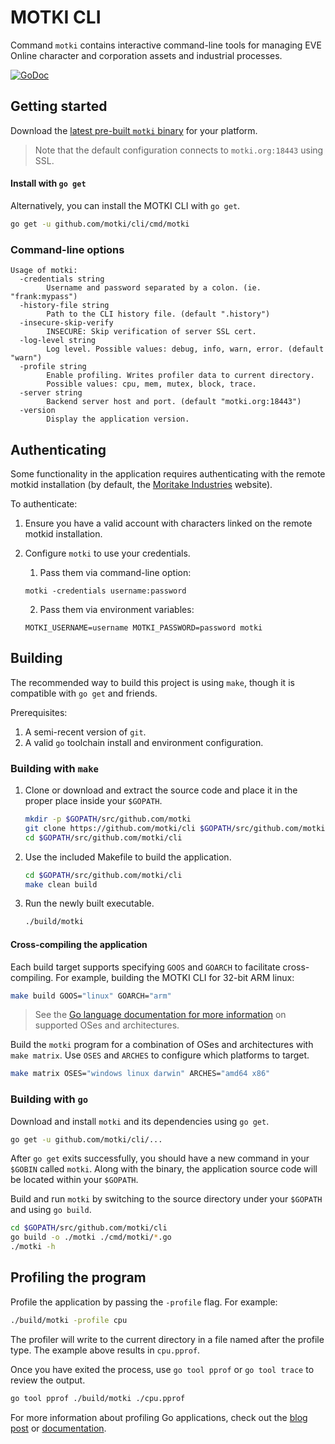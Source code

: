 # MOTKI CLI

Command `motki` contains interactive command-line tools for managing EVE Online character and corporation assets and industrial processes.

[![GoDoc](https://godoc.org/github.com/motki/cli?status.svg)](https://godoc.org/github.com/motki/cli)


## Getting started

Download the [latest pre-built `motki` binary](https://github.com/motki/cli/releases/latest) for your platform.

> Note that the default configuration connects to `motki.org:18443` using SSL.

#### Install with `go get`

Alternatively, you can install the MOTKI CLI with `go get`.

```bash
go get -u github.com/motki/cli/cmd/motki
```

### Command-line options

```
Usage of motki:
  -credentials string
    	Username and password separated by a colon. (ie. "frank:mypass")
  -history-file string
    	Path to the CLI history file. (default ".history")
  -insecure-skip-verify
    	INSECURE: Skip verification of server SSL cert.
  -log-level string
    	Log level. Possible values: debug, info, warn, error. (default "warn")
  -profile string
    	Enable profiling. Writes profiler data to current directory.
    	Possible values: cpu, mem, mutex, block, trace.
  -server string
    	Backend server host and port. (default "motki.org:18443")
  -version
    	Display the application version.
```

## Authenticating

Some functionality in the application requires authenticating with the remote motkid installation (by default, the [Moritake Industries](https://moritakeindustries.com) website).

To authenticate:

1. Ensure you have a valid account with characters linked on the remote motkid installation.
2. Configure `motki` to use your credentials.
   1. Pass them via command-line option:
   ```
   motki -credentials username:password
   ```
       
   2. Pass them via environment variables:
   ```
   MOTKI_USERNAME=username MOTKI_PASSWORD=password motki
   ```


## Building

The recommended way to build this project is using `make`, though it is compatible with `go get` and friends.

Prerequisites:
1. A semi-recent version of `git`.
2. A valid `go` toolchain install and environment configuration.

### Building with `make`

1. Clone or download and extract the source code and place it in the proper place inside your `$GOPATH`.
   ```bash
   mkdir -p $GOPATH/src/github.com/motki
   git clone https://github.com/motki/cli $GOPATH/src/github.com/motki/cli
   cd $GOPATH/src/github.com/motki/cli
   ```

2. Use the included Makefile to build the application.
   ```bash
   cd $GOPATH/src/github.com/motki/cli
   make clean build
   ```
   
3. Run the newly built executable.
   ```bash
   ./build/motki
   ```

#### Cross-compiling the application

Each build target supports specifying `GOOS` and `GOARCH` to facilitate cross-compiling. For example, building the MOTKI CLI for 32-bit ARM linux:

```bash
make build GOOS="linux" GOARCH="arm"
```

> See the [Go language documentation for more information](https://golang.org/doc/install/source#environment) on supported OSes and architectures.

Build the `motki` program for a combination of OSes and architectures with `make matrix`. Use `OSES` and `ARCHES` to configure which platforms to target.

```bash
make matrix OSES="windows linux darwin" ARCHES="amd64 x86"
```

### Building with `go`

Download and install `motki` and its dependencies using `go get`.

```bash
go get -u github.com/motki/cli/...
```

After `go get` exits successfully, you should have a new command in your `$GOBIN` called `motki`. Along with the binary, the application source code will be located within your `$GOPATH`.

Build and run `motki` by switching to the source directory under your `$GOPATH` and using `go build`.

```bash
cd $GOPATH/src/github.com/motki/cli
go build -o ./motki ./cmd/motki/*.go
./motki -h
```

## Profiling the program

Profile the application by passing the `-profile` flag. For example:

```bash
./build/motki -profile cpu
```

The profiler will write to the current directory in a file named after the profile type. The example above results in `cpu.pprof`.

Once you have exited the process, use `go tool pprof` or `go tool trace` to review the output.

```bash
go tool pprof ./build/motki ./cpu.pprof
```

For more information about profiling Go applications, check out the [blog post](https://blog.golang.org/profiling-go-programs) or [documentation](https://golang.org/pkg/runtime/pprof/).
